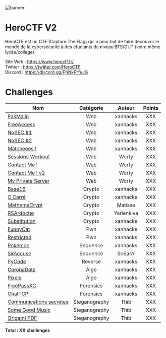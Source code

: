 ![banner](https://pbs.twimg.com/profile_banners/815907006708060160/1586530306/1500x500)

# HeroCTF V2

HeroCTF est un CTF (Capture The Flag) qui a pour but de faire découvrir le monde de la cybersécurité à des étudiants de niveau BTS/DUT (voire même lycée/collège).

Site Web : https://www.heroctf.fr/ <br>
Twitter : https://twitter.com/HeroCTF <br>
Discord : https://discord.gg/PhNkPrfeJG

# Challenges

| Nom                                                              | Catégorie     | Auteur     | Points |
|------------------------------------------------------------------|:-------------:|:----------:|:------:|
| [PasMalin](Web/PasMalin)                                         | Web           | xanhacks   | XXX    |
| [FreeAccess](Web/FreeAccess)                                     | Web           | xanhacks   | XXX    |
| [NoSEC #1](Web/NoSEC1)                                           | Web           | xanhacks   | XXX    |
| [NoSEC #2](Web/NoSEC2)                                           | Web           | xanhacks   | XXX    |
| [Matcheees !](Web/Matcheees)                                     | Web           | xanhacks   | XXX    |
| [Sessions Workout](Web/SessionsWorkout)                          | Web           | Worty      | XXX    |
| [Contact Me !](Web/ContactMe!)                                   | Web           | Worty      | XXX    |
| [Contact Me ! v2](Web/ContactMe!v2)                              | Web           | Worty      | XXX    |
| [My Private Server](Web/MyPrivateServer)                         | Web           | Worty      | XXX    |
| [Base16](Crypto/Base16)                                          | Crypto        | xanhacks   | XXX    |
| [C Carré](Crypto/C_Carre)                                        | Crypto        | xanhacks   | XXX    |
| [MathemaCrypt](Crypto/MathemaCrypt)                              | Crypto        | Matisse    | XXX    |
| [RSArdoche](Crypto/RSArdoche)                                    | Crypto        | Yarienkiva | XXX    |
| [Substitution](Crypto/Substitution)                              | Crypto        | xanhacks   | XXX    |
| [FunnyCat](Pwn/FunnyCat)                                         | Pwn           | xanhacks   | XXX    |
| [Restricted](Pwn/Restricted)                                     | Pwn           | xanhacks   | XXX    |
| [Pokemon](Sequence/Pokemon)                                      | Sequence      | xanhacks   | XXX    |
| [SirAccuse](Sequence/SirAccuse)                                  | Sequence      | SoEasY     | XXX    |
| [PyCode](Reverse/PyCode)                                         | Reverse       | xanhacks   | XXX    |
| [CoronaData](Algo/CoronaData)                                    | Algo          | xanhacks   | XXX    |
| [Pixels](Algo/Pixels)                                            | Algo          | xanhacks   | XXX    |
| [FreePassXC](Forensics/FreePassXC)                               | Forensics     | xanhacks   | XXX    |
| [ChatTCP](Forensics/ChatTCP)                                     | Forensics     | xanhacks   | XXX    |
| [Communications secrètes](Steganography/CommunicationsSecretes)  | Steganography | Thib       | XXX    |
| [Some Good Music](Steganography/SomeGoodMusic)                   | Steganography | Thib       | XXX    |
| [Origami PDF](Steganography/OrigamiDeFormatDeDocumentPortable)   | Steganography | Thib       | XXX    |


**Total : XX challenges**
